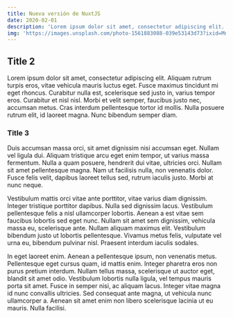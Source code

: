 ```yaml
---
title: Nueva versión de NuxtJS
date: 2020-02-01
description: 'Lorem ipsum dolor sit amet, consectetur adipiscing elit. Aliquam rutrum turpis'
img: 'https://images.unsplash.com/photo-1561883088-039e53143d73?ixid=MnwxMjA3fDB8MHxwaG90by1wYWdlfHx8fGVufDB8fHx8&ixlib=rb-1.2.1&auto=format&fit=crop&w=1170&q=80'
---
```


## Title 2
Lorem ipsum dolor sit amet, consectetur adipiscing elit. Aliquam rutrum turpis eros, vitae vehicula mauris luctus eget. Fusce maximus tincidunt mi eget rhoncus. Curabitur nulla est, scelerisque sed justo in, varius tempor eros. Curabitur et nisl nisl. Morbi et velit semper, faucibus justo nec, accumsan metus. Cras interdum pellentesque tortor id mollis. Nulla posuere rutrum elit, id laoreet magna. Nunc bibendum semper diam.

### Title 3
Duis accumsan massa orci, sit amet dignissim nisi accumsan eget. Nullam vel ligula dui. Aliquam tristique arcu eget enim tempor, ut varius massa fermentum. Nulla a quam posuere, hendrerit dui vitae, ultricies orci. Nullam sit amet pellentesque magna. Nam ut facilisis nulla, non venenatis dolor. Fusce felis velit, dapibus laoreet tellus sed, rutrum iaculis justo. Morbi at nunc neque.

Vestibulum mattis orci vitae ante porttitor, vitae varius diam dignissim. Integer tristique porttitor dapibus. Nulla sed dignissim lacus. Vestibulum pellentesque felis a nisl ullamcorper lobortis. Aenean a est vitae sem faucibus lobortis sed eget nunc. Nullam sit amet sem dignissim, vehicula massa eu, scelerisque ante. Nullam aliquam maximus elit. Vestibulum bibendum justo ut lobortis pellentesque. Vivamus metus felis, vulputate vel urna eu, bibendum pulvinar nisl. Praesent interdum iaculis sodales.

In eget laoreet enim. Aenean a pellentesque ipsum, non venenatis metus. Pellentesque eget cursus quam, id mattis enim. Integer pharetra eros non purus pretium interdum. Nullam tellus massa, scelerisque ut auctor eget, blandit sit amet odio. Vestibulum lobortis nulla ligula, vel tempus mauris porta sit amet. Fusce in semper nisi, ac aliquam lacus. Integer vitae magna id nunc convallis ultricies. Sed consequat ante magna, ut vehicula nunc ullamcorper a. Aenean sit amet enim non libero scelerisque lacinia ut eu mauris. Nulla facilisi.